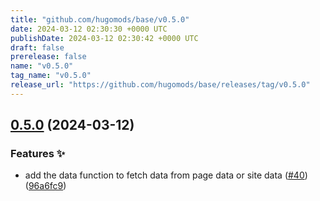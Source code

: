 ```yaml
---
title: "github.com/hugomods/base/v0.5.0"
date: 2024-03-12 02:30:30 +0000 UTC
publishDate: 2024-03-12 02:30:42 +0000 UTC
draft: false
prerelease: false
name: "v0.5.0"
tag_name: "v0.5.0"
release_url: "https://github.com/hugomods/base/releases/tag/v0.5.0"
---
```


## [0.5.0](https://github.com/hugomods/base/compare/v0.4.2...v0.5.0) (2024-03-12)


### Features ✨

* add the data function to fetch data from page data or site data ([#40](https://github.com/hugomods/base/issues/40)) ([96a6fc9](https://github.com/hugomods/base/commit/96a6fc9141a9c32a2aae3653b0238919545697d7))
